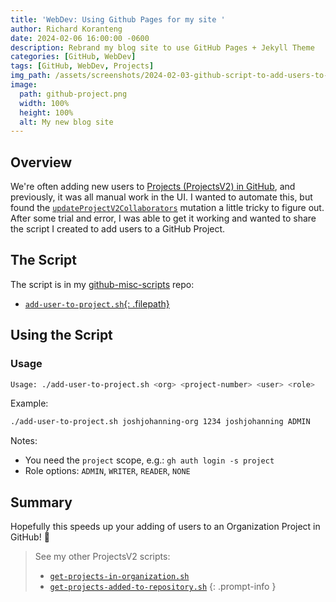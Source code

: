 ```yaml
---
title: 'WebDev: Using Github Pages for my site '
author: Richard Koranteng
date: 2024-02-06 16:00:00 -0600
description: Rebrand my blog site to use GitHub Pages + Jekyll Theme
categories: [GitHub, WebDev]
tags: [GitHub, WebDev, Projects]
img_path: /assets/screenshots/2024-02-03-github-script-to-add-users-to-project
image:
  path: github-project.png
  width: 100%
  height: 100%
  alt: My new blog site
---
```


## Overview

We're often adding new users to [Projects (ProjectsV2) in GitHub](https://docs.github.com/en/issues/planning-and-tracking-with-projects/learning-about-projects/about-projects), and previously, it was all manual work in the UI. I wanted to automate this, but found the [`updateProjectV2Collaborators`](https://docs.github.com/en/graphql/reference/mutations#updateprojectv2collaborators) mutation a little tricky to figure out. After some trial and error, I was able to get it working and wanted to share the script I created to add users to a GitHub Project.

## The Script

The script is in my [github-misc-scripts](https://github.com/joshjohanning/github-misc-scripts) repo:

- [`add-user-to-project.sh`{: .filepath}](https://github.com/joshjohanning/github-misc-scripts/blob/main/gh-cli/add-user-to-project.sh)

## Using the Script

### Usage

```bash
Usage: ./add-user-to-project.sh <org> <project-number> <user> <role>
```

Example:

```bash
./add-user-to-project.sh joshjohanning-org 1234 joshjohanning ADMIN
```

Notes:

- You need the `project` scope, e.g.: `gh auth login -s project`
- Role options: `ADMIN`, `WRITER`, `READER`, `NONE`

## Summary

Hopefully this speeds up your adding of users to an Organization Project in GitHub! 🚀

> See my other ProjectsV2 scripts:
>
> - [`get-projects-in-organization.sh`](https://github.com/joshjohanning/github-misc-scripts/blob/main/gh-cli/get-projects-in-organization.sh)
> - [`get-projects-added-to-repository.sh`](https://github.com/joshjohanning/github-misc-scripts/blob/main/gh-cli/get-projects-added-to-repository.sh)
{: .prompt-info }
